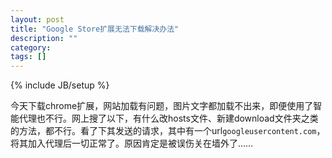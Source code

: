 ```yaml
---
layout: post
title: "Google Store扩展无法下载解决办法"
description: ""
category: 
tags: []
---
```

{% include JB/setup %}

今天下载chrome扩展，网站加载有问题，图片文字都加载不出来，即便使用了智能代理也不行。网上搜了以下，有什么改hosts文件、新建download文件夹之类的方法，都不行。看了下其发送的请求，其中有一个url`googleusercontent.com`，将其加入代理后一切正常了。原因肯定是被误伤关在墙外了……
